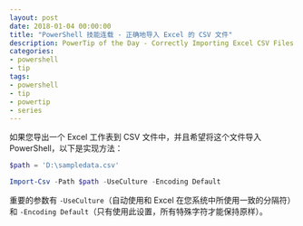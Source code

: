 ```yaml
---
layout: post
date: 2018-01-04 00:00:00
title: "PowerShell 技能连载 - 正确地导入 Excel 的 CSV 文件"
description: PowerTip of the Day - Correctly Importing Excel CSV Files
categories:
- powershell
- tip
tags:
- powershell
- tip
- powertip
- series
---
```

如果您导出一个 Excel 工作表到 CSV 文件中，并且希望将这个文件导入 PowerShell，以下是实现方法：

```powershell
$path = 'D:\sampledata.csv'

Import-Csv -Path $path -UseCulture -Encoding Default
```

重要的参数有 `-UseCulture`（自动使用和 Excel 在您系统中所使用一致的分隔符）和 `-Encoding Default`（只有使用此设置，所有特殊字符才能保持原样）。

<!--本文国际来源：[Correctly Importing Excel CSV Files](http://community.idera.com/powershell/powertips/b/tips/posts/correctly-importing-excel-csv-files)-->
